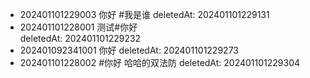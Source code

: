 - 202401101229003 你好   #我是谁 deletedAt: 202401101229131
- 202401101228001 测试#你好<br> deletedAt: 202401101229232
- 202401092341001 你好 deletedAt: 202401101229273
- 202401101228002 #你好  哈哈的双法防  deletedAt: 202401101229304